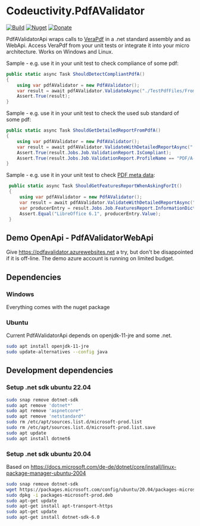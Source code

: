 # Codeuctivity.PdfAValidator

[![Build](https://github.com/Codeuctivity/PdfAValidatorApi/actions/workflows/dotnet.yml/badge.svg)](https://github.com/Codeuctivity/PdfAValidatorApi/actions/workflows/dotnet.yml) [![Nuget](https://img.shields.io/nuget/v/Codeuctivity.PdfaValidator.svg)](https://www.nuget.org/packages/Codeuctivity.PdfAValidator/) [![Donate](https://img.shields.io/static/v1?label=Paypal&message=Donate&color=informational)](https://www.paypal.com/donate?hosted_button_id=7M7UFMMRTS7UE)

PdfAValidatorApi wraps calls to [VeraPdf](http://www.preforma-project.eu/pdfa-conformance-checker.html) in a .net standard assembly and as WebApi. Access VeraPdf from your unit tests or integrate it into your micro architecture. Works on Windows and Linux.

Sample - e.g. use it in your unit test to check compliance of some pdf:

```csharp
public static async Task ShouldDetectCompliantPdfA()
{
    using var pdfAValidator = new PdfAValidator();
    var result = await pdfAValidator.ValidateAsync("./TestPdfFiles/FromLibreOffice.pdf");
    Assert.True(result);
}
```

Sample - e.g. use it in your unit test to check the used sub standard of some pdf:

```csharp
public static async Task ShouldGetDetailedReportFromPdfA()
{
    using var pdfAValidator = new PdfAValidator();
    var result = await pdfAValidator.ValidateWithDetailedReportAsync("./TestPdfFiles/FromLibreOffice.pdf");
    Assert.True(result.Jobs.Job.ValidationReport.IsCompliant);
    Assert.True(result.Jobs.Job.ValidationReport.ProfileName == "PDF/A-1A validation profile");
}
```

Sample - e.g. use it in your unit test to check [PDF meta data](https://docs.verapdf.org/cli/feature-extraction/):

```csharp
 public static async Task ShouldGetFeaturesReportWhenAskingForIt()
 {
     using var pdfAValidator = new PdfAValidator();
     var result = await pdfAValidator.ValidateWithDetailedReportAsync("./TestPdfFiles/FromLibreOffice.pdf", "--extract");
     var producerEntry = result.Jobs.Job.FeaturesReport.InformationDict.Entries.Single(e => e.Key == "Producer");
     Assert.Equal("LibreOffice 6.1", producerEntry.Value);
 }
```

## Demo OpenApi - PdfAValidatorWebApi

Give <https://pdfavalidator.azurewebsites.net> a try, but don't be disappointed if it is off-line. The demo azure account is running on limited budget.

## Dependencies

### Windows

Everything comes with the nuget package

### Ubuntu

Current PdfAValidatorApi depends on openjdk-11-jre and some .net.

```bash
sudo apt install openjdk-11-jre
sudo update-alternatives --config java
```

## Development dependencies

### Setup .net sdk ubuntu 22.04

```bash
sudo snap remove dotnet-sdk
sudo apt remove 'dotnet*'
sudo apt remove 'aspnetcore*'
sudo apt remove 'netstandard*'
sudo rm /etc/apt/sources.list.d/microsoft-prod.list
sudo rm /etc/apt/sources.list.d/microsoft-prod.list.save
sudo apt update
sudo apt install dotnet6
```

### Setup .net sdk ubuntu 20.04

Based on <https://docs.microsoft.com/de-de/dotnet/core/install/linux-package-manager-ubuntu-2004>

```bash
sudo snap remove dotnet-sdk
wget https://packages.microsoft.com/config/ubuntu/20.04/packages-microsoft-prod.deb -O packages-microsoft-prod.deb
sudo dpkg -i packages-microsoft-prod.deb
sudo apt-get update
sudo apt-get install apt-transport-https
sudo apt-get update
sudo apt-get install dotnet-sdk-6.0
```
